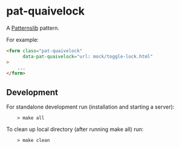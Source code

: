 # pat-quaivelock

A [Patternslib](http://patternslib.com) pattern.


For example:
```html
<form class="pat-quaivelock"
      data-pat-quaivelock="url: mock/toggle-lock.html"
>
    ...
</form>
```

## Development

For standalone development run (installation and starting a server):
```shell
    > make all
```

To clean up local directory (after running make all) run:
```shell
    > make clean
```
